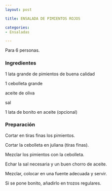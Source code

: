 ```yaml
---
layout: post

title: ENSALADA DE PIMIENTOS ROJOS

categories:
- Ensaladas

---
```

Para 6 personas.

<h3>Ingredientes</h3>

1 lata grande de pimientos de buena calidad

1 cebolleta grande

aceite de oliva

sal

1 lata de bonito en aceite (opcional)

<h3>Preparación</h3>

Cortar en tiras finas los pimientos.

Cortar la cebolleta en juliana (tiras finas).

Mezclar los pimientos con la cebolleta.

Echar la sal necesaria y un buen chorro de aceite.

Mezclar, colocar en una fuente adecuada y servir.

Si se pone bonito, añadirlo en trozos regulares.

